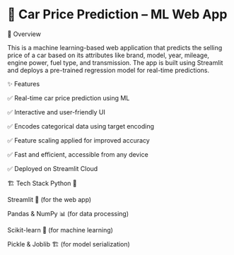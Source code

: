# 🚗 Car Price Prediction – ML Web App



📌 Overview

This is a machine learning-based web application that predicts the selling price of a car based on its attributes like brand, model, year, mileage, engine power, fuel type, and transmission. The app is built using Streamlit and deploys a pre-trained regression model for real-time predictions.

✨ Features

✅ Real-time car price prediction using ML

✅ Interactive and user-friendly UI

✅ Encodes categorical data using target encoding

✅ Feature scaling applied for improved accuracy

✅ Fast and efficient, accessible from any device

✅ Deployed on Streamlit Cloud

🏗 Tech Stack
Python 🐍

Streamlit 🎨 (for the web app)

Pandas & NumPy 📊 (for data processing)

Scikit-learn 🤖 (for machine learning)

Pickle & Joblib 🏗 (for model serialization)

